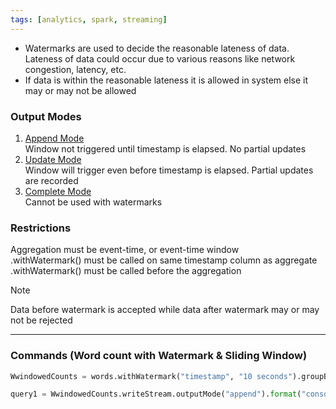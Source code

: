 ```yaml
---
tags: [analytics, spark, streaming]
---
```


* Watermarks are used to decide the reasonable lateness of data. Lateness of data could occur due to various reasons like network congestion, latency, etc.
* If data is within the reasonable lateness it is allowed in system else it may or may not be allowed

### Output Modes

1. <u>Append Mode</u>  
   Window not triggered until timestamp is elapsed. No partial updates
2. <u>Update Mode</u>  
   Window will trigger even before timestamp is elapsed. Partial updates are recorded
3. <u>Complete Mode</u>  
   Cannot be used with watermarks

### Restrictions

Aggregation must be event-time, or event-time window  
.withWatermark() must be called on same timestamp column as aggregate  
.withWatermark() must be called before the aggregation

 > [!NOTE]
 > Data before watermark is accepted while data after watermark may or may not be rejected

---

### Commands (Word count with Watermark & Sliding Window)

````python
WwindowedCounts = words.withWatermark("timestamp", "10 seconds").groupBy(window("timestamp", "10 seconds", "5 seconds"), "word").count()

query1 = WwindowedCounts.writeStream.outputMode("append").format("console").option("numRows", 40).option("truncate", "false").start()
````
